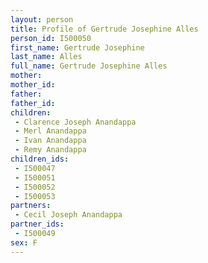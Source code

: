 ```yaml
---
layout: person
title: Profile of Gertrude Josephine Alles
person_id: I500050
first_name: Gertrude Josephine
last_name: Alles
full_name: Gertrude Josephine Alles
mother: 
mother_id: 
father: 
father_id: 
children:
 - Clarence Joseph Anandappa
 - Merl Anandappa
 - Ivan Anandappa
 - Remy Anandappa
children_ids:
 - I500047
 - I500051
 - I500052
 - I500053
partners:
 - Cecil Joseph Anandappa
partner_ids:
 - I500049
sex: F
---
```


